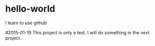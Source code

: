 # hello-world
I learn to use github

#2015-01-19
This project is only a test. 
I will do something in the next project.
